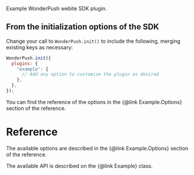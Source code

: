 Example WonderPush webite SDK plugin.

## From the initialization options of the SDK

Change your call to `WonderPush.init()` to include the following, merging existing keys as necessary:

```javascript
WonderPush.init({
  plugins: {
    "example": {
      // Add any option to customize the plugin as desired
    },
  },
});
```

You can find the reference of the options in the {@link Example.Options} section of the reference.

# Reference

The available options are described in the {@link Example.Options} section of the reference.

The available API is described on the {@link Example} class.

